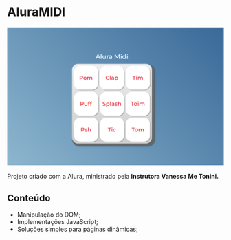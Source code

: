 # AluraMIDI

<img src="./images/AluraMIDI.png" alt="Layout da página.">

Projeto criado com a Alura, ministrado pela <strong>instrutora Vanessa Me Tonini.</strong>

## Conteúdo 
 - Manipulação do DOM;
 - Implementações JavaScript;
 - Soluções simples para páginas dinâmicas;